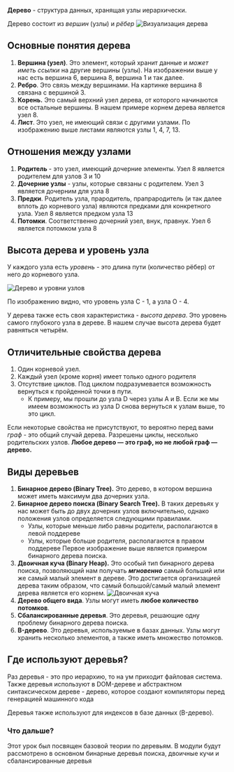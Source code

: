 **Дерево** - структура данных, хранящая узлы иерархически.

Дерево состоит из *вершин* (узлы) и *рёбер*
![Визуализация дерева](https://habrastorage.org/getpro/habr/upload_files/436/448/4ce/4364484ceb269c6a63717f31451a358c.png)

## Основные понятия дерева
1. **Вершина (узел)**. Это элемент, который хранит данные и *может иметь ссылки* на другие вершины (узлы). На изображении выше у нас есть вершина 6, вершина 8, вершина 1 и так далее.
2. **Ребро**. Это связь между вершинами. На картинке вершина 8 связана с вершиной 3.
3. **Корень.** Это самый верхний узел дерева, от которого начинаются все остальные вершины. В нашем примере корнем дерева является узел 8.
4. **Лист**. Это узел, не имеющий связи с другими узлами. По изображению выше листами являются узлы 1, 4, 7, 13.

## Отношения между узлами
1. **Родитель** - это узел, имеющий дочерние элементы. Узел 8 является родителем для узлов 3 и 10
2. **Дочерние узлы** -  узлы, которые связаны с родителем. Узел 3 является дочерним для узла 8
3. **Предки**. Родитель узла, прародитель, прапрародитель (и так далее вплоть до корневого узла) являются предками для конкретного узла. Узел 8 является предком узла 13
4. **Потомки**. Соответственно дочерний узел, внук, правнук. Узел 6 является потомком узла 8

## Высота дерева и уровень узла
У каждого узла есть *уровень* - это длина пути (количество рёбер) от него до корневого узла.

![Дерево и уровни узлов](https://i.pinimg.com/736x/9f/73/49/9f7349cdfccd3e4cf9da8f96c00a3555.jpg)

По изображению видно, что уровень узла C - 1, а узла O - 4.

У дерева также есть своя характеристика - *высота дерева*. Это уровень самого глубокого узла в дереве. В нашем случае высота дерева будет равняться четырём.

## Отличительные свойства дерева
1. Один корневой узел. 
2. Каждый узел (кроме корня) имеет только одного родителя
3. Отсутствие циклов. Под циклом подразумевается возможность вернуться к пройденной точки в пути.
	- К примеру, мы прошли до узла D через узлы A и B. Если же мы имеем возможность из узла D снова вернуться к узлам выше, то это цикл.

Если некоторые свойства не присутствуют, то вероятно перед вами *граф* - это общий случай дерева. Разрешены циклы, несколько родительских узлов. **Любое дерево — это граф, но не любой граф — дерево.**

## Виды деревьев
1. **Бинарное дерево (Binary Tree).** Это дерево, в котором вершина может иметь максимум два дочерних узла.
2. **Бинарное дерево поиска (Binary Search Tree).** В таких деревьях у нас может быть до двух дочерних узлов включительно, однако положения узлов определяется следующими правилами.
	- Узлы, которые меньше либо равны родители, располагаются в левой поддереве
	- Узлы, которые больше родителя, располагаются в правом поддереве
Первое изображение выше является примером бинарного дерева поиска. 
3. **Двоичная куча (Binary Heap).** Это особый тип бинарного дерева поиска, позволяющий нам получать ***мгновенно*** самый больший или же самый малый элемент в дереве. Это достигается организацией дерева таким образом, что самый большой/самый малый элемент дерева является его корнем.
 ![Двоичная куча](https://avatars.mds.yandex.net/get-entity_search/1879189/845743837/S600xU_2x)
 4. **Дерево общего вида**. Узлы могут иметь **любое количество потомков**.
 5. **Сбалансированные деревья**. Это деревья, решающие одну проблему бинарного дерева поиска.
 6. **B-дерево**. Это деревья, используемые в базах данных. Узлы могут хранить несколько элементов, а также иметь множество потомков.

## Где используют деревья?

Раз деревья - это про иерархию, то на ум приходит файловая система. Также деревья используют в DOM-дереве и абстрактном синтаксическом дереве - дерево, которое создают компиляторы перед генерацией машинного кода

Деревья также используют для индексов в базе данных (B-дерево).

### Что дальше?

Этот урок был посвящен базовой теории по деревьям. В модули будут рассмотрено в основном бинарные деревья поиска, двоичные кучи и сбалансированные деревья






